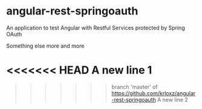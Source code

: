 angular-rest-springoauth
========================

An application to test Angular with Restful Services protected by Spring OAuth

Something else more and more

<<<<<<< HEAD
A new line 1
=======
>>>>>>> branch 'master' of https://github.com/krloxz/angular-rest-springoauth
A new line 2
